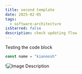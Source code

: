 ```yaml
---
title: second template
date: 2025-02-05
tags:
  - software-architecture
isStarred: false
description: check updating flow
---
```

Testing the code block
```ts
const name = "kianoosh"
```

!![Image Description](/images/Screenshot%202025-02-06%20at%203.56.41%20PM.png)